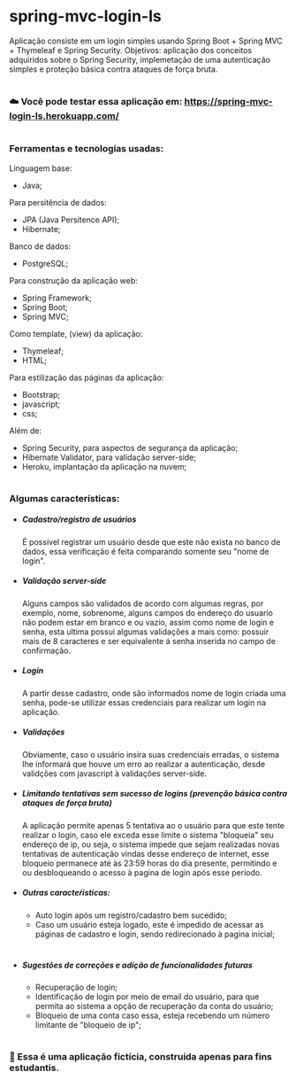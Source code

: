 # spring-mvc-login-ls
Aplicação consiste em um login simples usando Spring Boot + Spring MVC + Thymeleaf e Spring Security. Objetivos: aplicação dos conceitos adquiridos sobre o  Spring Security, implemetação de uma autenticação simples e proteção básica contra ataques de força bruta. 
#

### :cloud: Você pode testar essa aplicação em: https://spring-mvc-login-ls.herokuapp.com/

#

<h3>Ferramentas e tecnologias usadas:</h3>

Linguagem base:

- Java;

Para persitência de dados:

- JPA (Java Persitence API);
- Hibernate;

Banco de dados:

- PostgreSQL;

Para construção da aplicação web:

- Spring Framework;
- Spring Boot;
- Spring MVC;

Como template, (view) da aplicação:

- Thymeleaf;
- HTML;

Para estilização das páginas da aplicação:

- Bootstrap;
- javascript; 
- css;

Além de:

- Spring Security, para aspectos de segurança da aplicação;
- Hibernate Validator, para validação server-side;
- Heroku, implantação da aplicação na nuvem;

#

###  Algumas características:


- <h5>Cadastro/registro de usuários</h5>
  É possível registrar um usuário desde que este não exista no banco de dados, essa verificação é feita comparando somente seu "nome de login". 
  
- <h5>Validação server-side</h5>
  Alguns campos são validados de acordo com algumas regras, por exemplo, nome, sobrenome, alguns campos do endereço do usuario não podem estar em branco e ou vazio,
  assim como nome de login e senha, esta ultima possui algumas validações a mais como: possuir mais de 8 caracteres e ser equivalente á senha inserida no campo de confirmação.
  
- <h5>Login</h5>
  A partir desse cadastro, onde são informados nome de login criada uma senha, pode-se utilizar essas credenciais para realizar um login na aplicação.
  
- <h5>Validações</h5>
  Obviamente, caso o usuário insira suas credenciais erradas, o sistema lhe informará que houve um erro ao realizar a autenticação, desde validções com javascript à validações server-side.
  
- <h5>Limitando tentativas sem sucesso de logins (prevenção básica contra ataques de força bruta)</h5>
  A aplicação permite apenas 5 tentativa ao o usuário para que este tente realizar o login, caso ele exceda esse limite o sistema "bloqueia" seu endereço de ip, ou seja,
  o sistema impede que sejam realizadas novas tentativas de autenticação vindas desse endereço de internet, esse bloqueio permanece até às 23:59 horas do dia presente, permitindo e ou desbloqueando o acesso à pagina de login após esse período.

- <h5>Outras caracteŕisticas:</h5>

  - Auto login após um registro/cadastro bem sucedido;
  - Caso um usuário esteja logado, este é impedido de acessar as páginas de cadastro e login, sendo redirecionado à pagina inicial;

#

- <h5>Sugestões de correções e adição de funcionalidades futuras </h5>

  - Recuperação de login;
  - Identificação de login por meio de email do usuário, para que permita ao sistema a opção de recuperação da conta do usuário;
  - Bloqueio de uma conta caso essa, esteja recebendo um número limitante de "bloqueio de ip"; 

#

### :book: Essa é uma aplicação fictícia, construída apenas para fins estudantis.
